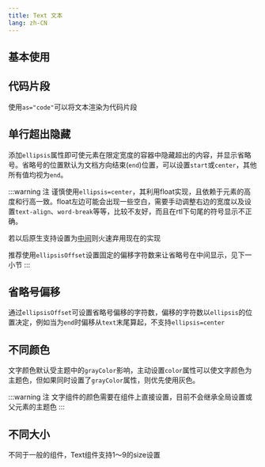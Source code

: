 ```yaml
---
title: Text 文本
lang: zh-CN
---
```


## 基本使用

<!-- @Code:basicUsage -->

## 代码片段

使用`as="code"`可以将文本渲染为代码片段

<CompThemePanel comp="text" includeContrast :other="{ text: 'Code', as: 'code' }" />

## 单行超出隐藏

添加`ellipsis`属性即可使元素在限定宽度的容器中隐藏超出的内容，并显示省略号。省略号的位置默认为文档方向结束(`end`)位置，可以设置`start`或`center`，其他所有值均视为`end`。

:::warning 注
谨慎使用`ellipsis=center`，其利用float实现，且依赖于元素的高度和行高一致。float左边可能会出现一些空白，需要手动调整右边的宽度以及设置`text-align`、`word-break`等等，比较不友好，而且在rtl下句尾的符号显示不正确。

若以后原生支持设置为[中间](https://github.com/w3c/csswg-drafts/issues/3937)则火速弃用现在的实现

推荐使用`ellipsisOffset`设置固定的偏移字符数来让省略号在中间显示，见下一小节
:::

<!-- @Code:ellipsis -->

## 省略号偏移

通过`ellipsisOffset`可设置省略号偏移的字符数，偏移的字符数以`ellipsis`的位置决定，例如当为`end`时偏移从`text`末尾算起，不支持`ellipsis=center`

<!-- @Code:ellipsisOffset -->


## 不同颜色

文字颜色默认受主题中的`grayColor`影响，主动设置`color`属性可以使文字颜色为主题色，但如果同时设置了`grayColor`属性，则优先使用灰色。

:::warning 注
文字组件的颜色需要在组件上直接设置，目前不会继承全局设置或父元素的主题色
:::

<!-- @Code:colors -->

## 不同大小

不同于一般的组件，Text组件支持1～9的size设置

<!-- @Code:sizes -->